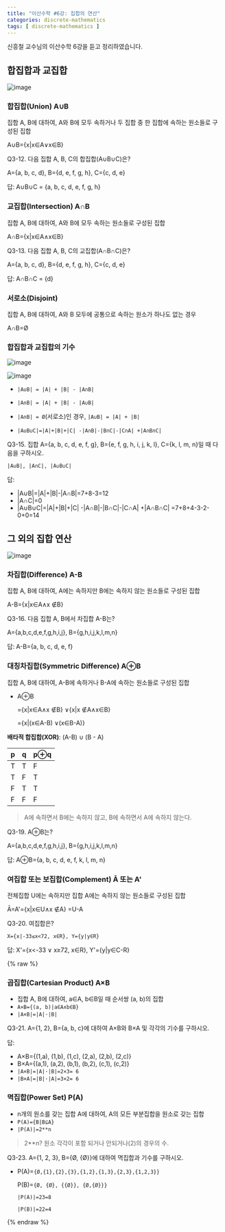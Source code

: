 ```yaml
---
title: "이산수학 #6강: 집합의 연산"
categories: discrete-mathematics
tags: [ discrete-mathematics ]
---
```


신흥철 교수님의 이산수학 6강을 듣고 정리하였습니다.


## 합집합과 교집합

![image](https://user-images.githubusercontent.com/50407047/94991065-67987500-05bb-11eb-967c-e4b3db9a1c29.png)

### 합집합(Union) A∪B

집합 A, B에 대하여, A와 B에 모두 속하거나 두 집합 중 한 집합에 속하는 원소들로 구성된 집합

A∪B={x|x∈A∨x∈B}



Q3-12. 다음 집합 A, B, C의 합집합(A∪B∪C)은?

A={a, b, c, d}, B={d, e, f, g, h}, C={c, d, e}

답: A∪B∪C = {a, b, c, d, e, f, g, h}



### 교집합(Intersection) A∩B

집합 A, B에 대하여, A와 B에 모두 속하는 원소들로 구성된 집합

A∩B={x|x∈A∧x∈B}



Q3-13. 다음 집합 A, B, C의 교집합(A∩B∩C)은?

A={a, b, c, d}, B={d, e, f, g, h}, C={c, d, e}

답: A∩B∩C = {d}



### 서로소(Disjoint)

집합 A, B에 대하여, A와 B 모두에 공통으로 속하는 원소가 하나도 없는 경우

A∩B=Ø 



### 합집합과 교집합의 기수

![image](https://user-images.githubusercontent.com/50407047/94991061-60716700-05bb-11eb-8384-d0a7f30b0825.png)

![image](https://user-images.githubusercontent.com/50407047/94991057-5bacb300-05bb-11eb-98c7-8546ff857772.png)

- `|A∪B| = |A| + |B| - |A∩B|`
- `|A∩B| = |A| + |B| - |A∪B|`
- `|A∩B| = Ø`(서로소)인 경우, `|A∪B| = |A| + |B|`

- `|A∪B∪C|=|A|+|B|+|C| -|A∩B|-|B∩C|-|C∩A| +|A∩B∩C|`



Q3-15. 집합 A={a, b, c, d, e, f, g}, B={e, f, g, h, i, j, k, l}, C={k, l, m, n}일 때 다음을 구하시오.

`|A∪B|, |A∩C|, |A∪B∪C|`

답:

- |A∪B|=|A|+|B|-|A∩B|=7+8-3=12
- |A∩C|=0
- |A∪B∪C|=|A|+|B|+|C| -|A∩B|-|B∩C|-|C∩A| +|A∩B∩C| =7+8+4-3-2-0+0=14



## 그 외의 집합 연산

![image](https://user-images.githubusercontent.com/50407047/94991222-995e0b80-05bc-11eb-9897-6086043d4f18.png)

### 차집합(Difference) A-B

집합 A, B에 대하여, A에는 속하지만 B에는 속하지 않는 원소들로 구성된 집합

A-B={x|x∈A∧x ∉B}



Q3-16. 다음 집합 A, B에서 차집합 A-B는?

A={a,b,c,d,e,f,g,h,i,j}, B={g,h,i,j,k,l,m,n}

답: A-B={a, b, c, d, e, f}



### 대칭차집합(Symmetric Difference) A⊕B

집합 A, B에 대하여, A-B에 속하거나 B-A에 속하는 원소들로 구성된 집합

- A⊕B

  ={x|x∈A∧x ∉B} ∨{x|x ∉A∧x∈B}

  ={x|(x∈A-B) ∨(x∈B-A)}

**배타적 합집합(XOR)**: (A-B) ∪ (B - A)

| p    | q    | p⊕q  |
| ---- | ---- | ---- |
| T    | T    | F    |
| T    | F    | T    |
| F    | T    | T    |
| F    | F    | F    |

> A에 속하면서 B에는 속하지 않고, B에 속하면서 A에 속하지 않는다.



Q3-19. A⊕B는?

A={a,b,c,d,e,f,g,h,i,j}, B={g,h,i,j,k,l,m,n}

답: A⊕B={a, b, c, d, e, f, k, l, m, n}



### 여집합 또는 보집합(Complement) Ā 또는 A'

전체집합 U에는 속하지만 집합 A에는 속하지 않는 원소들로 구성된 집합

Ā=A'={x|x∈U∧x ∉A} =U-A



Q3-20. 여집합은?

`X={x|-33≤x<72, x∈R}, Y={y|y∈R}`

답: X'={x<-33 ∨ x≥72, x∈R}, Y'={y|y∈C-R}

{% raw %}

### 곱집합(Cartesian Product) A×B

- 집합 A, B에 대하여, a∈A, b∈B일 때 순서쌍 (a, b)의 집합
- `A×B={(a, b)|a∈A∧b∈B}`
- `|A×B|=|A|·|B|`


Q3-21. A={1, 2}, B={a, b, c}에 대하여 A×B와 B×A 및 각각의 기수를 구하시오.

답:

- A×B={(1,a), (1,b), (1,c), (2,a), (2,b), (2,c)} 
- B×A={(a,1), (a,2), (b,1), (b,2), (c,1), (c,2)} 
- `|A×B|=|A|·|B|=2×3= 6`
- `|B×A|=|B|·|A|=3×2= 6`

### 멱집합(Power Set) P(A)

- n개의 원소를 갖는 집합 A에 대하여, A의 모든 부분집합을 원소로 갖는 집합
- `P(A)={B|B⊆A} `
- `|P(A)|=2**n`

> 2**n? 원소 각각이 포함 되거나 안되거나(2)의 경우의 수.



Q3-23.  A={1, 2, 3}, B={Ø, {Ø}}에 대하여 멱집합과 기수를 구하시오.

- P(A)=`{Ø,{1},{2},{3},{1,2},{1,3},{2,3},{1,2,3}}`

  P(B)=`{Ø, {Ø}, {{Ø}}, {Ø,{Ø}}}`

  `|P(A)|=23=8`

  `|P(B)|=22=4`

{% endraw %}